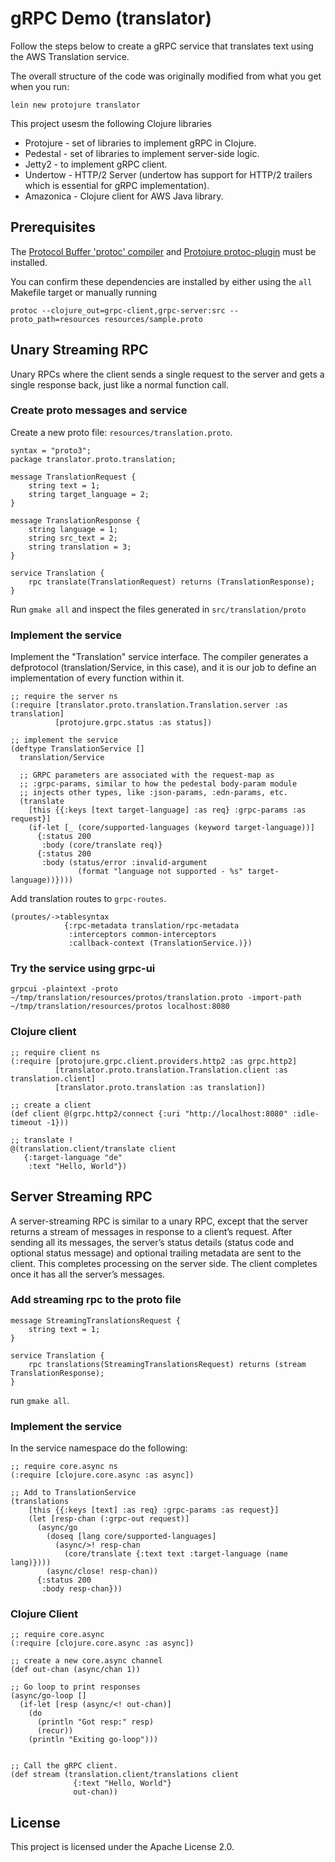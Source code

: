 # gRPC Demo (translator)

Follow the steps below to create a gRPC service that translates text
using the AWS Translation service.

The overall structure of the code was originally modified from what you get when you run:

```
lein new protojure translator
```

This project usesm the following Clojure libraries
- Protojure - set of libraries to implement gRPC in Clojure.
- Pedestal  - set of libraries to implement server-side logic.
- Jetty2    - to implement gRPC client.
- Undertow  - HTTP/2 Server (undertow has support for HTTP/2 trailers which is essential for gRPC implementation).
- Amazonica - Clojure client for AWS Java library.

## Prerequisites

The [Protocol Buffer 'protoc' compiler](https://github.com/protocolbuffers/protobuf/releases)
and [Protojure protoc-plugin](https://github.com/protojure/protoc-plugin/releases) must be installed.

You can confirm these dependencies are installed by either using the `all` Makefile target
or manually running

```
protoc --clojure_out=grpc-client,grpc-server:src --proto_path=resources resources/sample.proto
```

## Unary Streaming RPC
Unary RPCs where the client sends a single request to the server and gets a single response back, just like a normal function call.

### Create proto messages and service
Create a new proto file: `resources/translation.proto`.

``` lein
syntax = "proto3";
package translator.proto.translation;

message TranslationRequest {
    string text = 1;
    string target_language = 2;
}

message TranslationResponse {
    string language = 1;
    string src_text = 2;
    string translation = 3;
}

service Translation {
    rpc translate(TranslationRequest) returns (TranslationResponse);
}
```

Run `gmake all` and inspect the files generated in `src/translation/proto`

### Implement the service

Implement the "Translation" service interface.  The compiler generates
a defprotocol (translation/Service, in this case), and it is our job
to define an implementation of every function within it.

```
;; require the server ns
(:require [translator.proto.translation.Translation.server :as translation]
          [protojure.grpc.status :as status])

;; implement the service
(deftype TranslationService []
  translation/Service

  ;; GRPC parameters are associated with the request-map as
  ;; :grpc-params, similar to how the pedestal body-param module
  ;; injects other types, like :json-params, :edn-params, etc.
  (translate
    [this {{:keys [text target-language] :as req} :grpc-params :as request}]
    (if-let [_ (core/supported-languages (keyword target-language))]
      {:status 200
       :body (core/translate req)}
      {:status 200
       :body (status/error :invalid-argument
               (format "language not supported - %s" target-language))})))
```

Add translation routes to `grpc-routes`.

```
(proutes/->tablesyntax
            {:rpc-metadata translation/rpc-metadata
             :interceptors common-interceptors
             :callback-context (TranslationService.)})
```

### Try the service using grpc-ui

```
grpcui -plaintext -proto ~/tmp/translation/resources/protos/translation.proto -import-path ~/tmp/translation/resources/protos localhost:8080
```

### Clojure client

```
;; require client ns
(:require [protojure.grpc.client.providers.http2 :as grpc.http2]
          [translator.proto.translation.Translation.client :as translation.client]
          [translator.proto.translation :as translation])

;; create a client
(def client @(grpc.http2/connect {:uri "http://localhost:8080" :idle-timeout -1}))

;; translate !
@(translation.client/translate client
   {:target-language "de"
    :text "Hello, World"})
```

## Server Streaming RPC
A server-streaming RPC is similar to a unary RPC, except that the server returns a stream of messages in response to a client’s request. After sending all its messages, the server’s status details (status code and optional status message) and optional trailing metadata are sent to the client. This completes processing on the server side. The client completes once it has all the server’s messages.

### Add streaming rpc to the proto file

``` lein
message StreamingTranslationsRequest {
    string text = 1;
}

service Translation {
    rpc translations(StreamingTranslationsRequest) returns (stream TranslationResponse);
}
```

run `gmake all`.

### Implement the service

In the service namespace do the following:

```
;; require core.async ns
(:require [clojure.core.async :as async])

;; Add to TranslationService
(translations
    [this {{:keys [text] :as req} :grpc-params :as request}]
    (let [resp-chan (:grpc-out request)]
      (async/go
        (doseq [lang core/supported-languages]
          (async/>! resp-chan
            (core/translate {:text text :target-language (name lang)})))
        (async/close! resp-chan))
      {:status 200
       :body resp-chan}))
```

### Clojure Client

```
;; require core.async
(:require [clojure.core.async :as async])

;; create a new core.async channel
(def out-chan (async/chan 1))

;; Go loop to print responses
(async/go-loop []
  (if-let [resp (async/<! out-chan)]
    (do
      (println "Got resp:" resp)
      (recur))
    (println "Exiting go-loop")))


;; Call the gRPC client.
(def stream (translation.client/translations client
              {:text "Hello, World"}
              out-chan))
```


## License
This project is licensed under the Apache License 2.0.
